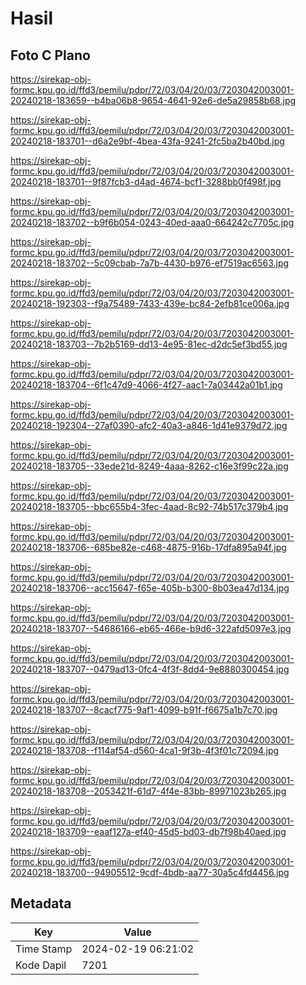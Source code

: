 # Hasil

## Foto C Plano

https://sirekap-obj-formc.kpu.go.id/ffd3/pemilu/pdpr/72/03/04/20/03/7203042003001-20240218-183659--b4ba06b8-9654-4641-92e6-de5a29858b68.jpg

https://sirekap-obj-formc.kpu.go.id/ffd3/pemilu/pdpr/72/03/04/20/03/7203042003001-20240218-183701--d6a2e9bf-4bea-43fa-9241-2fc5ba2b40bd.jpg

https://sirekap-obj-formc.kpu.go.id/ffd3/pemilu/pdpr/72/03/04/20/03/7203042003001-20240218-183701--9f87fcb3-d4ad-4674-bcf1-3288bb0f498f.jpg

https://sirekap-obj-formc.kpu.go.id/ffd3/pemilu/pdpr/72/03/04/20/03/7203042003001-20240218-183702--b9f6b054-0243-40ed-aaa0-664242c7705c.jpg

https://sirekap-obj-formc.kpu.go.id/ffd3/pemilu/pdpr/72/03/04/20/03/7203042003001-20240218-183702--5c09cbab-7a7b-4430-b976-ef7519ac6563.jpg

https://sirekap-obj-formc.kpu.go.id/ffd3/pemilu/pdpr/72/03/04/20/03/7203042003001-20240218-192303--f9a75489-7433-439e-bc84-2efb81ce006a.jpg

https://sirekap-obj-formc.kpu.go.id/ffd3/pemilu/pdpr/72/03/04/20/03/7203042003001-20240218-183703--7b2b5169-dd13-4e95-81ec-d2dc5ef3bd55.jpg

https://sirekap-obj-formc.kpu.go.id/ffd3/pemilu/pdpr/72/03/04/20/03/7203042003001-20240218-183704--6f1c47d9-4066-4f27-aac1-7a03442a01b1.jpg

https://sirekap-obj-formc.kpu.go.id/ffd3/pemilu/pdpr/72/03/04/20/03/7203042003001-20240218-192304--27af0390-afc2-40a3-a846-1d41e9379d72.jpg

https://sirekap-obj-formc.kpu.go.id/ffd3/pemilu/pdpr/72/03/04/20/03/7203042003001-20240218-183705--33ede21d-8249-4aaa-8262-c16e3f99c22a.jpg

https://sirekap-obj-formc.kpu.go.id/ffd3/pemilu/pdpr/72/03/04/20/03/7203042003001-20240218-183705--bbc655b4-3fec-4aad-8c92-74b517c379b4.jpg

https://sirekap-obj-formc.kpu.go.id/ffd3/pemilu/pdpr/72/03/04/20/03/7203042003001-20240218-183706--685be82e-c468-4875-916b-17dfa895a94f.jpg

https://sirekap-obj-formc.kpu.go.id/ffd3/pemilu/pdpr/72/03/04/20/03/7203042003001-20240218-183706--acc15647-f65e-405b-b300-8b03ea47d134.jpg

https://sirekap-obj-formc.kpu.go.id/ffd3/pemilu/pdpr/72/03/04/20/03/7203042003001-20240218-183707--54686166-eb65-466e-b9d6-322afd5097e3.jpg

https://sirekap-obj-formc.kpu.go.id/ffd3/pemilu/pdpr/72/03/04/20/03/7203042003001-20240218-183707--0479ad13-0fc4-4f3f-8dd4-9e8880300454.jpg

https://sirekap-obj-formc.kpu.go.id/ffd3/pemilu/pdpr/72/03/04/20/03/7203042003001-20240218-183707--8cacf775-9af1-4099-b91f-f6675a1b7c70.jpg

https://sirekap-obj-formc.kpu.go.id/ffd3/pemilu/pdpr/72/03/04/20/03/7203042003001-20240218-183708--f114af54-d560-4ca1-9f3b-4f3f01c72094.jpg

https://sirekap-obj-formc.kpu.go.id/ffd3/pemilu/pdpr/72/03/04/20/03/7203042003001-20240218-183708--2053421f-61d7-4f4e-83bb-89971023b265.jpg

https://sirekap-obj-formc.kpu.go.id/ffd3/pemilu/pdpr/72/03/04/20/03/7203042003001-20240218-183709--eaaf127a-ef40-45d5-bd03-db7f98b40aed.jpg

https://sirekap-obj-formc.kpu.go.id/ffd3/pemilu/pdpr/72/03/04/20/03/7203042003001-20240218-183700--94905512-9cdf-4bdb-aa77-30a5c4fd4456.jpg


## Metadata

| Key        | Value               |
| ---------- | ------------------- |
| Time Stamp | 2024-02-19 06:21:02 |
| Kode Dapil | 7201                |



